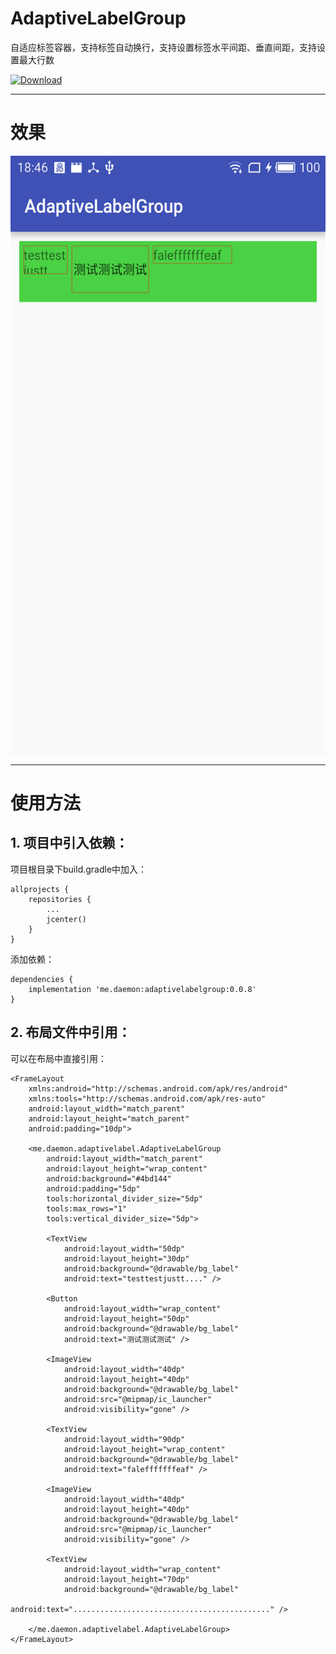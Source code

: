 # AdaptiveLabelGroup

自适应标签容器，支持标签自动换行，支持设置标签水平间距、垂直间距，支持设置最大行数


 [ ![Download](https://api.bintray.com/packages/daemon336699/maven/adaptivelabelgroup/images/download.svg) ](https://bintray.com/daemon336699/maven/adaptivelabelgroup/_latestVersion)

----

# 效果
<img src="demo.png" width = "540" height = "960" alt="Demo效果" align=center />

----

# 使用方法

## 1. 项目中引入依赖：

项目根目录下build.gradle中加入：
```
allprojects {
    repositories {
        ...
        jcenter()
    }
}
```
添加依赖：

```
dependencies {
    implementation 'me.daemon:adaptivelabelgroup:0.0.8'
}
```
## 2. 布局文件中引用：

可以在布局中直接引用：
```
<FrameLayout
    xmlns:android="http://schemas.android.com/apk/res/android"
    xmlns:tools="http://schemas.android.com/apk/res-auto"
    android:layout_width="match_parent"
    android:layout_height="match_parent"
    android:padding="10dp">

    <me.daemon.adaptivelabel.AdaptiveLabelGroup
        android:layout_width="match_parent"
        android:layout_height="wrap_content"
        android:background="#4bd144"
        android:padding="5dp"
        tools:horizontal_divider_size="5dp"
        tools:max_rows="1"
        tools:vertical_divider_size="5dp">

        <TextView
            android:layout_width="50dp"
            android:layout_height="30dp"
            android:background="@drawable/bg_label"
            android:text="testtestjustt...." />

        <Button
            android:layout_width="wrap_content"
            android:layout_height="50dp"
            android:background="@drawable/bg_label"
            android:text="测试测试测试" />

        <ImageView
            android:layout_width="40dp"
            android:layout_height="40dp"
            android:background="@drawable/bg_label"
            android:src="@mipmap/ic_launcher"
            android:visibility="gone" />

        <TextView
            android:layout_width="90dp"
            android:layout_height="wrap_content"
            android:background="@drawable/bg_label"
            android:text="falefffffffeaf" />

        <ImageView
            android:layout_width="40dp"
            android:layout_height="40dp"
            android:background="@drawable/bg_label"
            android:src="@mipmap/ic_launcher"
            android:visibility="gone" />

        <TextView
            android:layout_width="wrap_content"
            android:layout_height="70dp"
            android:background="@drawable/bg_label"
            android:text="............................................" />

    </me.daemon.adaptivelabel.AdaptiveLabelGroup>
</FrameLayout>
```
